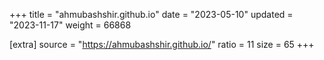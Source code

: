 +++
title = "ahmubashshir.github.io"
date = "2023-05-10"
updated = "2023-11-17"
weight = 66868

[extra]
source = "https://ahmubashshir.github.io/"
ratio = 11
size = 65
+++
